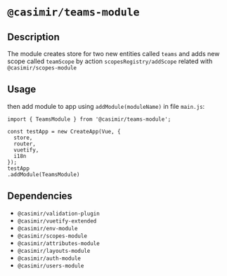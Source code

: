 # `@casimir/teams-module`

## Description

The module creates store for two new entities called `teams` and adds new scope
called `teamScope` by action `scopesRegistry/addScope` related with `@casimir/scopes-module`

## Usage

then add module to app using `addModule(moduleName)` in file `main.js`:

```
import { TeamsModule } from '@casimir/teams-module';
```
```
const testApp = new CreateApp(Vue, {
  store,
  router,
  vuetify,
  i18n
});
testApp
.addModule(TeamsModule)
```

## Dependencies

* `@casimir/validation-plugin`
* `@casimir/vuetify-extended`
* `@casimir/env-module`
* `@casimir/scopes-module`
* `@casimir/attributes-module`
* `@casimir/layouts-module`
* `@casimir/auth-module`
* `@casimir/users-module`

